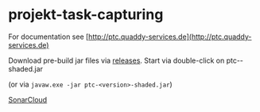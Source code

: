 projekt-task-capturing
======================

For documentation see [http://ptc.quaddy-services.de](http://ptc.quaddy-services.de)

Download pre-build jar files via [releases](https://github.com/quaddy-services/projekt-task-capturing/releases).
Start via double-click on ptc-<version>-shaded.jar
 
 (or via `javaw.exe -jar ptc-<version>-shaded.jar`)

[SonarCloud](https://sonarcloud.io/dashboard?id=de.quaddy_services%3Aptc)
